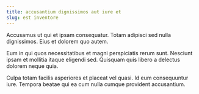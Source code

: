 ```yaml
---
title: accusantium dignissimos aut iure et
slug: est inventore
---
```


Accusamus ut qui et ipsam consequatur. Totam adipisci sed nulla dignissimos. Eius et dolorem quo autem.

Eum in qui quos necessitatibus et magni perspiciatis rerum sunt. Nesciunt ipsam et mollitia itaque eligendi sed. Quisquam quis libero a delectus dolorem neque quia.

Culpa totam facilis asperiores et placeat vel quasi. Id eum consequuntur iure. Tempora beatae qui ea cum nulla cumque provident accusantium.
